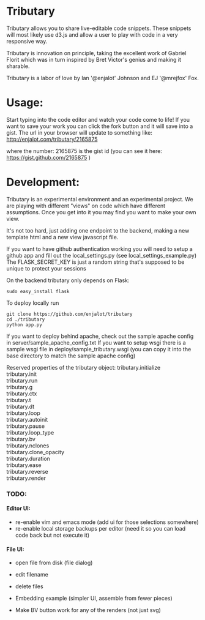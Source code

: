 # Tributary
Tributary allows you to share live-editable code snippets. These snippets will
most likely use d3.js and allow a user to play with code in a very responsive
way.

Tributary is innovation on principle, taking the excellent work of Gabriel
Florit which was in turn inspired by Bret Victor's genius and making it sharable.

Tributary is a labor of love by Ian '@enjalot' Johnson and EJ '@mrejfox' Fox.

# Usage:
Start typing into the code editor and watch your code come to life!
If you want to save your work you can click the fork button and it will save into a gist.
The url in your browser will update to something like:
http://enjalot.com/tributary/2165875

where the number: 2165875 is the gist id 
(you can see it here: https://gist.github.com/2165875 ) 


# Development:
Tributary is an experimental environment and an experimental project. We are playing with
different "views" on code which have different assumptions. Once you get into it you may
find you want to make your own view. 

It's not too hard, just adding one endpoint to the backend, making a new template html and a new view javascript file.

If you want to have github authentication working you will need to setup a github app and fill out the local_settings.py (see local_settings_example.py)
The FLASK_SECRET_KEY is just a random string that's supposed to be unique to protect your sessions

On the backend tributary only depends on Flask:
```
sudo easy_install flask
```
To deploy locally run
```
git clone https://github.com/enjalot/tributary
cd ./tributary
python app.py
```

If you want to deploy behind apache, check out the sample apache config in server/sample_apache_config.txt
If you want to setup wsgi there is a sample wsgi file in deploy/sample_tributary.wsgi (you can copy it into the base directory to match the sample apache config)


Reserved properties of the tributary object:
tributary.initialize  
tributary.init  
tributary.run  
tributary.g  
tributary.ctx  
tributary.t  
tributary.dt  
tributary.loop  
tributary.autoinit  
tributary.pause  
tributary.loop_type  
tributary.bv  
tributary.nclones  
tributary.clone_opacity  
tributary.duration  
tributary.ease  
tributary.reverse  
tributary.render  


### TODO:  

#### Editor UI:  
+ re-enable vim and emacs mode (add ui for those selections somewhere)  
+ re-enable local storage backups per editor (need it so you can load code back but not execute it)  

#### File UI:  
+ open file from disk (file dialog)  
+ edit filename  
+ delete files  

+ Embedding example (simpler UI, assemble from fewer pieces)  

+ Make BV button work for any of the renders (not just svg)  



